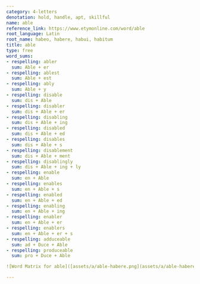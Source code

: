 ```yaml
---
category: 4-letters
denotation: hold, handle, apt, skillful
name: able
reference_link: https://www.etymonline.com/word/able
root_language: Latin
root_name: habeo, habere, habui, habitum
title: able
type: free
word_sums:
- respelling: abler
  sum: Able + er
- respelling: ablest
  sum: Able + est
- respelling: ably
  sum: Able + y
- respelling: disable
  sum: dis + Able
- respelling: disabler
  sum: dis + Able + er
- respelling: disabling
  sum: dis + Able + ing
- respelling: disabled
  sum: dis + Able + ed
- respelling: disables
  sum: dis + Able + s
- respelling: disablement
  sum: dis + Able + ment
- respelling: disablingly
  sum: dis + Able + ing + ly
- respelling: enable
  sum: en + Able
- respelling: enables
  sum: en + Able + s
- respelling: enabled
  sum: en + Able + ed
- respelling: enabling
  sum: en + Able + ing
- respelling: enabler
  sum: en + Able + er
- respelling: enablers
  sum: en + Able + er + s
- respelling: adduceable
  sum: ad + Duce + Able
- respelling: produceable
  sum: pro + Duce + Able

![Word Matrix for able]([assets/a/able-habere.png](assets/a/able-habere.png))

---
```

